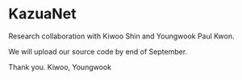 # KazuaNet

Research collaboration with Kiwoo Shin and Youngwook Paul Kwon.

We will upload our source code by end of September.

Thank you.
Kiwoo, Youngwook

